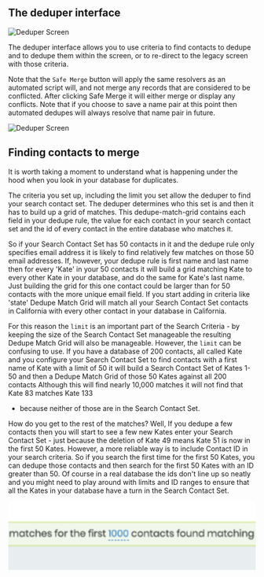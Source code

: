 ## The deduper interface

![Deduper Screen](images/Deduper.png?raw=true "Deduper screen")

The deduper interface allows you to use criteria to find contacts to dedupe and
to dedupe them within the screen, or to re-direct to the legacy screen with those criteria.

Note that the `Safe Merge` button will apply the same resolvers as an automated script
will, and not merge any records that are considered to be conflicted. After clicking
Safe Merge it will either merge or display any conflicts. Note that
if you choose to save a name pair at this point then automated dedupes
will always resolve that name pair in future.

![Deduper Screen](images/lukeNamePair.gif?raw=true "Saving a name pair")

## Finding contacts to merge

It is worth taking a moment to understand what is happening under the hood
when you look in your database for duplicates.

The criteria you set up, including the limit you set allow the deduper to
find your search contact set. The deduper determines who this set is and then
it has to build up a grid of matches. This dedupe-match-grid contains each field in your
dedupe rule, the value for each contact in your search contact set and
the id of every contact in the entire database who matches it.

So if your Search Contact Set has 50 contacts in it and the dedupe rule
only specifies email address it is likely to find relatively few matches on those 50
email addresses. If, however, your dedupe rule is first name and last name then
for every 'Kate' in your 50 contacts it will build a grid matching Kate to
every other Kate in your database, and do the same for Kate's last name. Just
building the grid for this one contact could be larger than for 50 contacts
with the more unique email field. If you start adding in criteria like 'state'
Dedupe Match Grid will match all your Search Contact Set contacts in California
with every other contact in your database in California.

For this reason the `limit` is an important part of the Search Criteria - by
keeping the size of the Search Contact Set manageable the resulting Dedupe Match
Grid will also be manageable. However, the `limit` can be confusing to use. If you have
a database of 200 contacts, all called Kate and you configure your Search Contact Set
to find contacts with a first name of Kate with a limit of 50 it will build a Search Contact
Set of Kates 1-50 and then a Dedupe Match Grid of those 50 Kates against all 200 contacts
Although this will find nearly 10,000 matches it will not find that Kate 83 matches Kate 133
- because neither of those are in the Search Contact Set.

How do you get to the rest of the matches? Well, If you dedupe a few contacts then you will
start to see a few new Kates enter your Search Contact Set - just because the deletion of
Kate 49 means Kate 51 is now in the first 50 Kates. However, a more reliable way is to
include Contact ID in your search criteria. So if you search the first time for the
first 50 Kates, you can dedupe those contacts and then search for the first 50 Kates with
an ID greater than 50. Of course in a real database the ids don't line up so neatly and you
might need to play around with limits and ID ranges to ensure that all the Kates in your
database have a turn in the Search Contact Set.


![img.png](images/limit.png)
